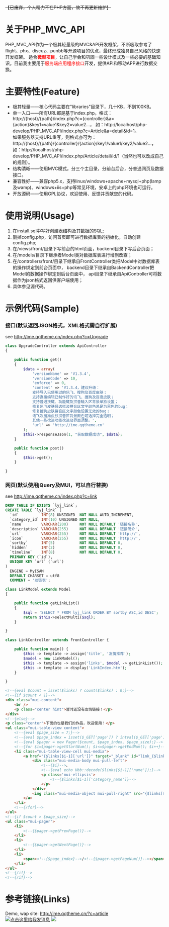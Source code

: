 ~~【已废弃，个人精力不在PHP方面，故不再更新维护】~~
# 关于PHP_MVC_API   
PHP_MVC_API作为一个极其轻量级的MVC&amp;API开发框架，不断吸取参考了flight、phx、discuz、punbb等开源项目的优点，最终形成独具自己风格的快速开发框架。
适合<span style="color:red;font-weight:bold;">微型项目</span>，让自己学会和巩固一些设计模式及一些必要的基础知识。目前我主要用于<span style="color:red">服务端应用程序接口</span>开发，提供API和移动APP进行数据交换。   

# 主要特性(Feature)   
* 极其轻量——核心代码主要在"libraries"目录下，几十KB，不到100KB。   
* 单一入口——所有URL都是基于index.php。格式：http://{host}/{path}/index.php?c={controller}&a={action}&key1=value1&key2=value2...，
如：http://localhost/php-develop/PHP_MVC_API/index.php?c=Article&a=detail&id=1。   
如果服务器支持URL重写，则格式亦可为：http://{host}/{path}/{controller}/{action}/key1/value1/key2/value2...，
如：http://localhost/php-develop/PHP_MVC_API/index.php/Article/detail/id/1（当然也可以改成自己的规则）。   
* 结构清晰——使用MVC模式，分三个主目录，分前台后台，分普通网页及数据接口。   
* 兼容性好——兼容php5.x，支持linux/windows+apache+mysql+php(lamp及wamp)、windows+iis+php等常见环境，安卓上的php环境也可运行。   
* 开放源码——使用GPL协议，欢迎使用、反馈并贡献您的代码。   

# 使用说明(Usage)   
1. 在install.sql中写好创建表结构及其数据的SQL;   
2. 删掉config.php，访问首页即可进行数据库表的初始化，自动创建config.php;   
3. 在/views/front/目录下写前台的html页面，backend目录下写后台页面；   
4. 在/models/目录下继承者Model类对数据库表进行增删改查；   
5. 在/controllers/front/目录下继承自FrontController类把Model中对数据库表的操作绑定到前台页面中，
backend目录下继承自BackendController把Model的数据操作绑定到后台页面中，
api目录下继承自ApiController可将数据作为json格式返回供客户端使用；   
6. 具体参见源代码。   

# 示例代码(Sample)  
### 接口(默认返回JSON格式，XML格式需自行扩展)   
see http://ime.qqtheme.cn/index.php?c=Upgrade   
```php
class UpgradeController extends ApiController
{

    public function get()
    {
        $data = array(
            'versionName' => 'V1.3.4',
            'versionCode' => 10,
            'enforce' => 0,
            'content' => 'V1.3.4，建议升级：
            支持导入已使用过的讯飞、搜狗及百度皮肤；
            支持直接编辑已制作好的讯飞、搜狗及百度皮肤；
            支持普通按键、功能键及拼音输入区背景单独设置；
            修复讯飞皮肤候选栏及拼音区文字颜色总是为黑色的bug；
            修复搜狗皮肤拼音区文字颜色设置无效的bug；
            讯飞及搜狗皮肤拼音区背景颜色可选择完全透明；
            其他一些改进功能改进及界面调整。',
            'url' => 'http://ime.qqtheme.cn'
        );
        $this->responseJson(1, "获取数据成功", $data);
    }

    public function post()
    {
        $this->get();
    }

}
```   
### 网页(默认使用jQuery及MUI，可以自行替换)   
see http://ime.qqtheme.cn/index.php?c=link   
```sql
DROP TABLE IF EXISTS `lyj_link`;
CREATE TABLE `lyj_link` (
  `id`          INT(8) UNSIGNED  NOT NULL AUTO_INCREMENT,
  `category_id` INT(10) UNSIGNED NOT NULL,
  `name`        VARCHAR(200)     NOT NULL DEFAULT '链接名称',
  `description` VARCHAR(255)     NOT NULL DEFAULT '链接简介',
  `url`         VARCHAR(255)     NOT NULL DEFAULT 'http://',
  `icon`        VARCHAR(255)     NOT NULL DEFAULT 'http://',
  `sortby`      INT(5)           NOT NULL DEFAULT 0,
  `hidden`      INT(2)           NOT NULL DEFAULT 0,
  `timeline`    INT(8)           NOT NULL DEFAULT 0,
  PRIMARY KEY (`id`),
  UNIQUE KEY `url` (`url`)
)
  ENGINE = MyISAM
  DEFAULT CHARSET = utf8
  COMMENT = '友链表';
```    
```php
class LinkModel extends Model
{

    public function getLinkList()
    {
        $sql = 'SELECT * FROM lyj_link ORDER BY sortby ASC,id DESC';
        return $this->selectMulti($sql);
    }

}
```   
```php
class LinkController extends FrontController {

    public function main() {
        $this -> template -> assign('title', '友情推荐');
        $model = new LinkModel();
        $this -> template -> assign('links', $model -> getLinkList());
        $this -> template -> display('LinkIndex.htm');
    }

}
```   
```html
<!--{eval $count = isset($links) ? count($links) : 0;}-->
<!--{if $count < 1}-->
<div class="mui-content">
    <br />
    <p class="center hint">暂时还没有友情链接！</p>
</div>
<!--{else}-->
<p class="center">下面的也是我们的作品，欢迎使用！</p>
<ul class="mui-table-view content">
    <!--{eval $page_size = 7;}-->
    <!--{eval $page_index = isset($_GET['page']) ? intval($_GET['page']) : 1;}-->
    <!--{eval $pager = new Pager($count, $page_index, $page_size);}-->
    <!--{for $i=$pager->getStartNum(); $i<=$pager->getEndNum(); $i++}-->
    <li class="mui-table-view-cell mui-media">
        <a href="{$links[$i-1]['url']}" target="_blank" id="link_{$links[$i-1]['id']}">
            <div class="mui-media-body mui-pull-left">
                <!--{$i}-->、
                <!--{eval echo Ubb::decode($links[$i-1]['name']);}-->
                <p class='mui-ellipsis'>
                    <!--{$links[$i-1]['category_name']}-->
                </p>
            </div>
            <img class="mui-media-object mui-pull-right" src="{$links[$i-1]['icon']}" width="50" height="40">
        </a>
    </li>
    <!--{/for}-->
</ul>
<!--{if $count > $page_size}-->
<ul class="mui-pager">
    <li>
        <!--{$pager->getPrevPage()}-->
    </li>
    <li>
        <!--{$pager->getNextPage()}-->
    </li>
    <li>
        <span><!--{$page_index}-->/<!--{$pager->getPageNum()}--></span>
    </li>
</ul>
<!--{/if}-->
<!--{/if}-->
```   

# 参考链接(Links)   
Demo, wap site: http://ime.qqtheme.cn/?c=article   
<a target="_blank" href="http://wpa.qq.com/msgrd?v=3&uin=1032694760&site=穿青人&menu=yes"><img border="0" src="http://wpa.qq.com/pa?p=2:1032694760:51" alt="点击这里给我发消息" title="点击这里给我发消息"/></a>
<a target="_blank" href="http://mail.qq.com/cgi-bin/qm_share?t=qm_mailme&email=q8fC0t7BwsrFzIXfwOva2oXIxMY" style="text-decoration:none;"><img src="http://rescdn.qqmail.com/zh_CN/htmledition/images/function/qm_open/ico_mailme_02.png"/></a>

